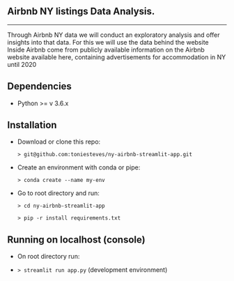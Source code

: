 ## Airbnb NY listings Data Analysis.

-----------------------------------------------------

Through Airbnb NY data we will conduct an exploratory analysis and offer insights into that data. For this we will use the data behind the website Inside Airbnb come from publicly available information on the Airbnb website available here, containing advertisements for accommodation in NY until 2020

Dependencies
------------

- Python >= v 3.6.x

Installation
------------

- Download or clone this repo:

  `> git@github.com:toniesteves/ny-airbnb-streamlit-app.git`

- Create an environment with conda or pipe:

  `> conda create --name my-env`

- Go to root directory and run:

  `> cd ny-airbnb-streamlit-app`

  `> pip -r install requirements.txt`


Running on localhost (console)
------------

- On root directory run:

- `> streamlit run app.py` (development environment)
